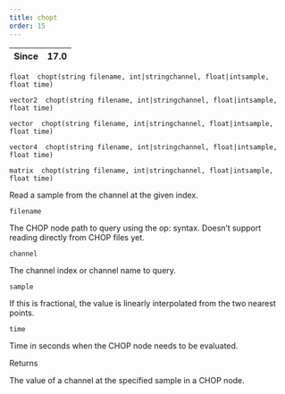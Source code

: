 ```yaml
---
title: chopt
order: 15
---
```

| Since | 17.0 |
| --- | --- |

`float  chopt(string filename, int|stringchannel, float|intsample, float time)`

`vector2  chopt(string filename, int|stringchannel, float|intsample, float time)`

`vector  chopt(string filename, int|stringchannel, float|intsample, float time)`

`vector4  chopt(string filename, int|stringchannel, float|intsample, float time)`

`matrix  chopt(string filename, int|stringchannel, float|intsample, float time)`

Read a sample from the channel at the given index.

`filename`

The CHOP node path to query using the op: syntax.
Doesn’t support reading directly from CHOP files yet.

`channel`

The channel index or channel name to query.

`sample`

If this is fractional, the value is linearly interpolated from the
two nearest points.

`time`

Time in seconds when the CHOP node needs to be evaluated.

Returns

The value of a channel at the specified sample in a CHOP node.
